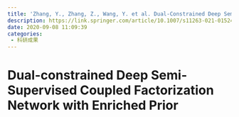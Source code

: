 ```yaml
---
title: 'Zhang, Y., Zhang, Z., Wang, Y. et al. Dual-Constrained Deep Semi-Supervised Coupled Factorization Network with Enriched Prior. Int J Comput Vis 129, 3233–3254 (2021).'
description: https://link.springer.com/article/10.1007/s11263-021-01524-1
date: 2020-09-08 11:09:39
categories:
 - 科研成果
---
```

# Dual-constrained Deep Semi-Supervised Coupled Factorization Network with Enriched Prior